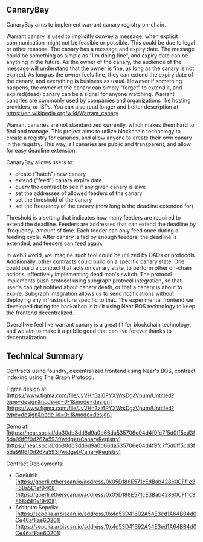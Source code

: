 ## CanaryBay

CanaryBay aims to implement warrant canary registry on-chain.

Warrant canary is used to implicitly convey a message, when explicit communication might not be feasible or possible.
This could be due to legal or other reasons.
The canary has a message and expiry date. The message could be something as simple as "I'm doing fine", and expiry date can be anything in the future. As the owner of the canary, the audience of the message will understand that the owner is fine, as long as the canary is not expired.
As long as the owner feels fine, they can extend the expiry date of the canary, and everything is business as usual. However if something happens, the owner of the canary can simply "forget" to extend it, and expired(dead) canary can be a signal for anyone watching.
Warrant canaries are commonly used by companies and organizations like hosting providers, or ISPs. You can also read longer and better description at https://en.wikipedia.org/wiki/Warrant_canary

Warrant canaries are not standardized currently, which makes them hard to find and manage. This project aims to utilize blockchain technology to create a registry for canaries, and allow anyone to create their own canary in the registry.
This way, all canaries are public and transparent, and allow for easy deadline extension.

CanaryBay allows users to:
 - create ("hatch") new canary
 - extend ("feed") canary expiry date
 - query the contract to see if any given canary is alive
 - set the addresses of allowed feeders of the canary
 - set the threshold of the canary
 - set the frequency of the canary (how long is the deadline extended for)
 
Threshold is a setting that indicates how many feeders are required to extend the deadline. Feeders are addresses that can extend the deadline by 'frequency' amount of time. Each feeder can only feed once during a feeding cycle. After canary is fed by enough feeders, the deadline is extended, and feeders can feed again.

In web3 world, we imagine such tool could be utilized by DAOs or protocols. Additionally, other contracts could build on a specific canary state. One could build a contract that acts on canary state, to perform other on-chain actions, effectively implementing dead man's switch.
The protocol implements push protocol using subgraph protocol integration, so that user's can get notified about canary death, or that a canary is about to expire. Subgraph integration allows us to send notifications without deploying any infrastructure specific to that.
The experimental frontend we developed during the hackathon is built using Near BOS technology to keep the frontend decentralized.

Overall we feel like warrant canary is a great fit for blockchain technology, and we aim to make it a public good that can live forever thanks to decentralization.

## Technical Summary

Contracts using foundry, decentralized frontend using Near's BOS, contract indexing using The Graph Protocol.

Figma design at: [https://www.figma.com/file/JvVHn3zi6PYXWrsDgaVpum/Untitled?type=design&node-id=0-1&mode=design](https://www.figma.com/file/JvVHn3zi6PYXWrsDgaVpum/Untitled?type=design&node-id=0-1&mode=design)

Demo at: [https://near.social/db30db3dd6d9a0b66da535706e04d4f9fc7f5d0ff5cd3f5da99f6f0d267a593f/widget/CanaryRegistry](https://near.social/db30db3dd6d9a0b66da535706e04d4f9fc7f5d0ff5cd3f5da99f6f0d267a593f/widget/CanaryRegistry)


Contract Deployments:

* Goeiuirli: [https://goerli.etherscan.io/address/0x05D188E571cEdBab42860CFf1c3F68a5E1ef9408](https://goerli.etherscan.io/address/0x05D188E571cEdBab42860CFf1c3F68a5E1ef9408)
* Arbitrum Sepolia: [https://sepolia.arbiscan.io/address/0x4d53D41692A54E3ed1A64BB4d0Ce46afFae6D201](https://sepolia.arbiscan.io/address/0x4d53D41692A54E3ed1A64BB4d0Ce46afFae6D201)